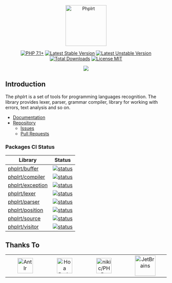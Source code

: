 <p align="center">
    <a href="https://phplrt.org/">
        <img src="https://avatars.githubusercontent.com/u/49816277?s=256&v=4" width="128" alt="Phplrt" />
    </a>
</p>

<p align="center">
    <a href="https://packagist.org/packages/phplrt/phplrt"><img src="http://poser.pugx.org/phplrt/phplrt/require/php?style=for-the-badge" alt="PHP 7.1+"></a>
    <a href="https://packagist.org/packages/phplrt/phplrt"><img src="https://poser.pugx.org/phplrt/phplrt/version?style=for-the-badge" alt="Latest Stable Version"></a>
    <a href="https://packagist.org/packages/phplrt/phplrt"><img src="https://poser.pugx.org/phplrt/phplrt/v/unstable?style=for-the-badge" alt="Latest Unstable Version"></a>
    <a href="https://packagist.org/packages/phplrt/phplrt"><img src="https://poser.pugx.org/phplrt/phplrt/downloads?style=for-the-badge" alt="Total Downloads"></a>
    <a href="https://raw.githubusercontent.com/phplrt/phplrt/master/LICENSE.md"><img src="https://poser.pugx.org/phplrt/phplrt/license?style=for-the-badge" alt="License MIT"></a>
</p>

<p align="center">
    <a href="https://github.com/phplrt/phplrt/actions"><img src="https://github.com/phplrt/phplrt/workflows/build/badge.svg"></a>
</p>

## Introduction

The phplrt is a set of tools for programming languages recognition. The library
provides lexer, parser, grammar compiler, library for working with errors,
text analysis and so on.

- [Documentation](https://phplrt.org/docs)
- [Repository](https://github.com/phplrt/phplrt)
    - [Issues](https://github.com/phplrt/phplrt/issues)
    - [Pull Requests](https://github.com/phplrt/phplrt/pulls)

### Packages CI Status

| Library                                                 | Status                                                                                                                  |
|---------------------------------------------------------|-------------------------------------------------------------------------------------------------------------------------|
| [phplrt/buffer](https://github.com/phplrt/buffer)       | [![status](https://github.com/phplrt/buffer/workflows/build/badge.svg)](https://github.com/phplrt/buffer/actions)       |
| [phplrt/compiler](https://github.com/phplrt/compiler)   | [![status](https://github.com/phplrt/compiler/workflows/build/badge.svg)](https://github.com/phplrt/compiler/actions)   |
| [phplrt/exception](https://github.com/phplrt/exception) | [![status](https://github.com/phplrt/exception/workflows/build/badge.svg)](https://github.com/phplrt/exception/actions) |
| [phplrt/lexer](https://github.com/phplrt/lexer)         | [![status](https://github.com/phplrt/lexer/workflows/build/badge.svg)](https://github.com/phplrt/lexer/actions)         |
| [phplrt/parser](https://github.com/phplrt/parser)       | [![status](https://github.com/phplrt/parser/workflows/build/badge.svg)](https://github.com/phplrt/parser/actions)       |
| [phplrt/position](https://github.com/phplrt/position)   | [![status](https://github.com/phplrt/position/workflows/build/badge.svg)](https://github.com/phplrt/position/actions)   |
| [phplrt/source](https://github.com/phplrt/source)       | [![status](https://github.com/phplrt/source/workflows/build/badge.svg)](https://github.com/phplrt/source/actions)       |
| [phplrt/visitor](https://github.com/phplrt/visitor)     | [![status](https://github.com/phplrt/visitor/workflows/build/badge.svg)](https://github.com/phplrt/visitor/actions)     |

## Thanks To

<table>
    <tr>
        <td width="225" align="center">
            <a href="https://www.antlr.org/" target="_blank" rel="nofollow">
                <img src="https://phplrt.org/img/thanks/antlr-logo.png" alt="Antlr" height="48" />
            </a>
        </td>
        <td width="225" align="center">
            <a href="https://hoa-project.net/" target="_blank" rel="nofollow">
                <img src="https://phplrt.org/img/thanks/hoa.svg" alt="Hoa Project" height="48" />
            </a>
        </td>
        <td width="225" align="center">
            <a href="https://github.com/nikic/PHP-Parser" target="_blank" rel="nofollow">
                <img src="https://phplrt.org/img/thanks/php-parser.png" alt="nikic/PHP-Parser" height="48" />
            </a>
        </td>
        <td width="225" align="center">
            <a href="https://www.jetbrains.com/" target="_blank" rel="nofollow">
                <img src="https://phplrt.org/img/thanks/jetbrains.svg" alt="JetBrains" height="64" />
            </a>
        </td>
    </tr>
</table>
